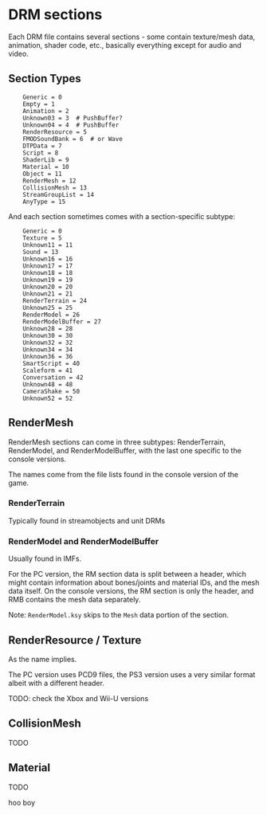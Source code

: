 # DRM sections

Each DRM file contains several sections - some contain texture/mesh data, animation, shader code, etc., basically everything except for audio and video. 

## Section Types

```
    Generic = 0
    Empty = 1
    Animation = 2
    Unknown03 = 3  # PushBuffer?
    Unknown04 = 4  # PushBuffer
    RenderResource = 5
    FMODSoundBank = 6  # or Wave
    DTPData = 7
    Script = 8
    ShaderLib = 9
    Material = 10
    Object = 11
    RenderMesh = 12
    CollisionMesh = 13
    StreamGroupList = 14
    AnyType = 15
```

And each section sometimes comes with a section-specific subtype:

```
    Generic = 0 
    Texture = 5
    Unknown11 = 11
    Sound = 13
    Unknown16 = 16
    Unknown17 = 17
    Unknown18 = 18
    Unknown19 = 19
    Unknown20 = 20
    Unknown21 = 21
    RenderTerrain = 24
    Unknown25 = 25
    RenderModel = 26
    RenderModelBuffer = 27 
    Unknown28 = 28
    Unknown30 = 30
    Unknown32 = 32
    Unknown34 = 34
    Unknown36 = 36
    SmartScript = 40
    Scaleform = 41
    Conversation = 42
    Unknown48 = 48  
    CameraShake = 50
    Unknown52 = 52  
```


## RenderMesh

RenderMesh sections can come in three subtypes: RenderTerrain, RenderModel, and RenderModelBuffer, with the last one specific to the console versions.

The names come from the file lists found in the console version of the game.

### RenderTerrain 

Typically found in streamobjects and unit DRMs

### RenderModel and RenderModelBuffer

Usually found in IMFs. 

For the PC version, the RM section data is split between a header, which might contain information about bones/joints and material IDs, and the mesh data itself. On the console versions, the RM section is only the header, and RMB contains the mesh data separately.

Note: `RenderModel.ksy` skips to the `Mesh` data portion of the section.


## RenderResource / Texture

As the name implies.

The PC version uses PCD9 files, the PS3 version uses a very similar format albeit with a different header.

TODO: check the Xbox and Wii-U versions

## CollisionMesh

TODO

## Material

TODO 

hoo boy
